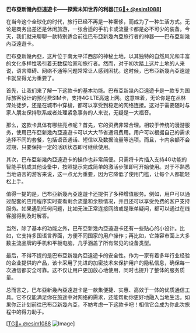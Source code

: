 **巴布亞新幾內亞遠遊卡——探索未知世界的利器[[TG💪+ @esim1088](https://t.me/s/esim1088)]**

在当今这个全球化的时代，旅行已经不再是一种奢侈，而成为了一种生活方式。无论是商务出差还是休闲旅游，一张合适的手机卡或流量卡都是必不可少的装备。今天，我们就来聊聊一款特别适合前往巴布亞新幾內亞旅行者的神器——巴布亞新幾內亞遠遊卡。

巴布亞新幾內亞，这片位于南太平洋西部的神秘土地，以其独特的自然风光和丰富的文化多样性吸引着无数探险家和旅行者。然而，对于初次踏上这片土地的人来说，语言障碍、网络不通等问题常常让人感到困扰。这时候，巴布亞新幾內亞遠遊卡就显得尤为重要了。

首先，让我们来了解一下这款卡的基本功能。巴布亞新幾內亞遠遊卡是一款专为国际旅客设计的预付费SIM卡，支持4G LTE高速上网。这意味着，无论你是在丛林深处徒步，还是在城市中穿梭，都可以享受到稳定的网络连接。这对于需要随时与家人朋友保持联系或者处理紧急事务的人来说，无疑是一大福音。

那么，这款卡具体有哪些亮点呢？首先，它的资费非常合理。相较于传统的漫游服务，使用巴布亞新幾內亞遠遊卡可以大大节省通讯费用。用户可以根据自己的需求选择不同的套餐，包括语音通话、短信以及数据流量等选项。而且，卡内余额不会过期，只要保持一定的活跃状态即可继续使用。

其次，巴布亞新幾內亞遠遊卡的操作也非常简便。只需将卡片插入支持4G功能的智能手机或其他设备中，按照提示完成简单的激活步骤即可开始使用。对于不熟悉当地语言的游客来说，这一点尤为重要，因为它降低了使用门槛，让每个人都能轻松上手。

值得一提的是，巴布亞新幾內亞遠遊卡还提供了多种增值服务。例如，用户可以通过配套的应用程序实时查看剩余流量和余额情况，并且还可以享受免费的客户支持服务。如果遇到任何问题，比如无法正常连接网络或是账单疑问，都可以通过在线客服得到及时解答。

当然，除了基本的功能之外，巴布亞新幾內亞遠遊卡还有一些贴心的小设计。比如，它支持多国语言界面，方便不同国家的用户操作；再比如，它兼容市面上大多数主流品牌的手机和平板电脑，几乎涵盖了所有常见的设备类型。

最后，不得不提的是巴布亞新幾內亞遠遊卡的安全性。作为一家有着多年行业经验的企业提供的产品，该卡采用了先进的加密技术来保护用户的隐私信息，确保每一次通信都安全可靠。这不仅让用户更加放心地使用，同时也提升了整体的服务质量。

总而言之，巴布亞新幾內亞遠遊卡是一款集便捷、实惠、高效于一体的优质通信工具。它不仅能满足你在旅途中对网络的需求，还能帮助你更好地融入当地生活。如果你正计划前往巴布亞新幾內亞，不妨考虑一下这款卡吧！相信它会成为你此次旅程中的得力助手。

[[TG💪+ @esim1088](https://t.me/s/esim1088) ![Image](https://i.postimg.cc/4NQfJmqS/Snipaste-2025-05-13-00-14-12.png)]